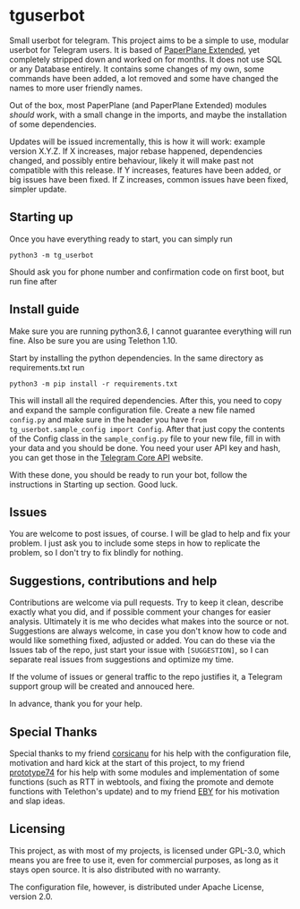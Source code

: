 # tguserbot

Small userbot for telegram. This project aims to be a simple to use, modular userbot for Telegram users. It is based of [PaperPlane Extended](https://github.com/AvinashReddy3108/PaperplaneExtended), yet completely stripped down and worked on for months. It does not use SQL or any Database entirely. It contains some changes of my own, some commands have been added, a lot removed and some have changed the names to more user friendly names.

Out of the box, most PaperPlane (and PaperPlane Extended) modules *should* work, with a small change in the imports, and maybe the installation of some dependencies.

Updates will be issued incrementally, this is how it will work: example version X.Y.Z. If X increases, major rebase happened, dependencies changed, and possibly entire behaviour, likely it will make past not compatible with this release. If Y increases, features have been added, or big issues have been fixed. If Z increases, common issues have been fixed, simpler update.

## Starting up

Once you have everything ready to start, you can simply run

`python3 -m tg_userbot`

Should ask you for phone number and confirmation code on first boot, but run fine after

## Install guide

Make sure you are running python3.6, I cannot guarantee everything will run fine. Also be sure you are using Telethon 1.10.

Start by installing the python dependencies. In the same directory as requirements.txt run

`python3 -m pip install -r requirements.txt`

This will install all the required dependencies. After this, you need to copy and expand the sample configuration file. Create a new file named `config.py` and make sure in the header you have `from tg_userbot.sample_config import Config`. After that just copy the contents of the Config class in the `sample_config.py` file to your new file, fill in with your data and you should be done. You need your user API key and hash, you can get those in the [Telegram Core API](https://my.telegram.org/) website.

With these done, you should be ready to run your bot, follow the instructions in Starting up section. Good luck.

## Issues

You are welcome to post issues, of course. I will be glad to help and fix your problem. I just ask you to include some steps in how to replicate the problem, so I don't try to fix blindly for nothing.

## Suggestions, contributions and help

Contributions are welcome via pull requests. Try to keep it clean, describe exactly what you did, and if possible comment your changes for easier analysis. Ultimately it is me who decides what makes into the source or not. Suggestions are always welcome, in case you don't know how to code and would like something fixed, adjusted or added. You can do these via the Issues tab of the repo, just start your issue with `[SUGGESTION]`, so I can separate real issues from suggestions and optimize my time.

If the volume of issues or general traffic to the repo justifies it, a Telegram support group will be created and annouced here.

In advance, thank you for your help.

## Special Thanks

Special thanks to my friend [corsicanu](https://github.com/corsicanu) for his help with the configuration file, motivation and hard kick at the start of this project, to my friend [prototype74](https://github.com/prototype74) for his help with some modules and implementation of some functions (such as RTT in webtools, and fixing the promote and demote functions with Telethon's update) and to my friend [EBY](https://t.me/a52016benutzer) for his motivation and slap ideas.

## Licensing

This project, as with most of my projects, is licensed under GPL-3.0, which means you are free to use it, even for commercial purposes, as long as it stays open source. It is also distributed with no warranty.

The configuration file, however, is distributed under Apache License, version 2.0.
